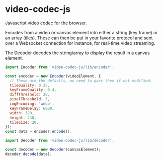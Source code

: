 # video-codec-js
Javascript video codec for the browser.

Encodes from a video or canvas element into either a string (key frame) or an array (tiles). These can then be put in your favorite protocol and sent over a Websocket connection for instance, for real-time video streaming.

The Decoder decodes the string/array to display the result in a canvas element.

```javascript
import Encoder from 'video-codec-js/lib/encoder';

const encoder = new Encoder(videoElement, {
  // These are the defaults, no need to pass them if not modified:
  tileQuality: 0.25,
  keyFrameQuality: 0.4,
  diffThreshold: 20,
  pixelThreshold: 3,
  imgEncoding: 'webp',
  keyFrameDelay: 6000,
  width: 320,
  height: 240,
  tileSize: 20,
});
const data = encoder.encode();
```

```javascript
import Decoder from 'video-codec-js/lib/decoder';

const decoder = new Decoder(canvasElement);
decoder.decode(data);
```

